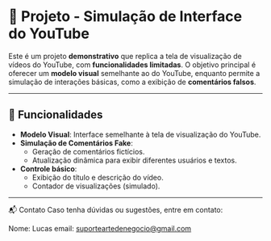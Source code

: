 # 🎥 Projeto - Simulação de Interface do YouTube

Este é um projeto **demonstrativo** que replica a tela de visualização de vídeos do YouTube, com **funcionalidades limitadas**. O objetivo principal é oferecer um **modelo visual** semelhante ao do YouTube, enquanto permite a simulação de interações básicas, como a exibição de **comentários falsos**.

---

## 🚀 Funcionalidades

- **Modelo Visual**: Interface semelhante à tela de visualização do YouTube.
- **Simulação de Comentários Fake**:
  - Geração de comentários fictícios.
  - Atualização dinâmica para exibir diferentes usuários e textos.
- **Controle básico**:
  - Exibição do título e descrição do vídeo.
  - Contador de visualizações (simulado).

---
📬 Contato
Caso tenha dúvidas ou sugestões, entre em contato:

Nome: Lucas
email: suporteartedenegocio@gmail.com